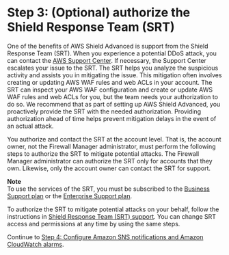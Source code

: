 # Step 3: \(Optional\) authorize the Shield Response Team \(SRT\)<a name="get-started-fms-shield-authorize-srt"></a>

One of the benefits of AWS Shield Advanced is support from the Shield Response Team \(SRT\)\. When you experience a potential DDoS attack, you can contact the [AWS Support Center](https://console.aws.amazon.com/support/home#/)\. If necessary, the Support Center escalates your issue to the SRT\. The SRT helps you analyze the suspicious activity and assists you in mitigating the issue\. This mitigation often involves creating or updating AWS WAF rules and web ACLs in your account\. The SRT can inspect your AWS WAF configuration and create or update AWS WAF rules and web ACLs for you, but the team needs your authorization to do so\. We recommend that as part of setting up AWS Shield Advanced, you proactively provide the SRT with the needed authorization\. Providing authorization ahead of time helps prevent mitigation delays in the event of an actual attack\. 

You authorize and contact the SRT at the account level\. That is, the account owner, not the Firewall Manager administrator, must perform the following steps to authorize the SRT to mitigate potential attacks\. The Firewall Manager administrator can authorize the SRT only for accounts that they own\. Likewise, only the account owner can contact the SRT for support\.

**Note**  
To use the services of the SRT, you must be subscribed to the [Business Support plan](https://aws.amazon.com/premiumsupport/business-support/) or the [Enterprise Support plan](https://aws.amazon.com/premiumsupport/enterprise-support/)\.

To authorize the SRT to mitigate potential attacks on your behalf, follow the instructions in [Shield Response Team \(SRT\) support](ddos-srt-support.md)\. You can change SRT access and permissions at any time by using the same steps\.

Continue to [Step 4: Configure Amazon SNS notifications and Amazon CloudWatch alarms](get-started-fms-shield-cloudwatch.md)\.